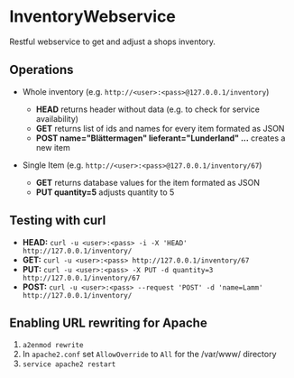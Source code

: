 # InventoryWebservice
Restful webservice to get and adjust a shops inventory.

## Operations
+ Whole inventory (e.g. `http://<user>:<pass>@127.0.0.1/inventory`)
  + **HEAD** returns header without data (e.g. to check for service availability)
  + **GET** returns list of ids and names for every item formated as JSON
  + **POST name="Blättermagen" lieferant="Lunderland" ...** creates a new item

+ Single Item (e.g. `http://<user>:<pass>@127.0.0.1/inventory/67`)
  + **GET** returns database values for the item formated as JSON
  + **PUT quantity=5** adjusts quantity to 5
 
## Testing with curl
+ **HEAD:** `curl -u <user>:<pass> -i -X 'HEAD' http://127.0.0.1/inventory/`
+ **GET:** `curl -u <user>:<pass> http://127.0.0.1/inventory/67`
+ **PUT:** `curl -u <user>:<pass> -X PUT -d quantity=3 http://127.0.0.1/inventory/67`
+ **POST:** `curl -u <user>:<pass> --request 'POST' -d 'name=Lamm' http://127.0.0.1/inventory/`

## Enabling URL rewriting for Apache
1. `a2enmod rewrite`
2. In `apache2.conf` set `AllowOverride` to  `All` for the /var/www/ directory
3. `service apache2 restart`
